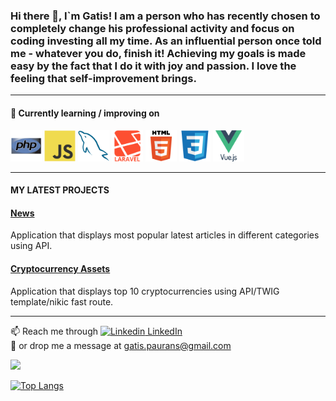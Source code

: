 ### Hi there 👋, I`m Gatis! I am a person who has recently chosen to completely change his professional activity and focus on coding investing all my time. As an influential person once told me - whatever you do, finish it! Achieving my goals is made easy by the fact that I do it with joy and passion. I love the feeling that self-improvement brings.

---
#### 📖 Currently learning / improving on

<img src="https://github.com/devicons/devicon/blob/master/icons/php/php-original.svg" alt="PHP Logo" width="50" height="50"/> </img><img src="https://github.com/devicons/devicon/blob/master/icons/javascript/javascript-original.svg" alt="Javascript Logo" width="50" height="50"/> </img><img 
src="https://github.com/devicons/devicon/blob/master/icons/mysql/mysql-original.svg" alt="mysql Logo" width="50" height="50"/> </img><img 
src="https://github.com/devicons/devicon/blob/master/icons/laravel/laravel-plain-wordmark.svg" alt="laravel Logo" width="50" height="50"/> </img><img 
src="https://github.com/devicons/devicon/blob/master/icons/html5/html5-original-wordmark.svg" alt="html Logo" width="50" height="50"/> </img><img 
src="https://github.com/devicons/devicon/blob/master/icons/css3/css3-original.svg" alt="CSS Logo" width="50" height="50"/> </img><img 
src="https://github.com/devicons/devicon/blob/master/icons/vuejs/vuejs-original-wordmark.svg" alt="VueJS Logo" width="50" height="50"/> </img>

---
#### MY LATEST PROJECTS

<h4><a href="https://github.com/Gatis84/News" target="_blank" rel="noreferrer">News</a></h4>
<p>Application that displays most popular latest articles in different categories using API.</p>

<h4><a href="https://github.com/Gatis84/Crypto-API/settings" target="_blank" rel="noreferrer">Cryptocurrency Assets</a></h4>
<p>Application that displays top 10 cryptocurrencies  using API/TWIG template/nikic fast route.</p>

---



📫  Reach me through [![Linkedin](https://i.stack.imgur.com/gVE0j.png) LinkedIn](https://www.linkedin.com/in/gatispaurans/)\
📮  or drop me a message at <gatis.paurans@gmail.com>

![](https://hit.yhype.me/github/profile?user_id=16293217)

[![Top Langs](https://github-readme-stats.vercel.app/api/top-langs/?username=Gatis84&theme=radical)](https://github.com/anuraghazra/github-readme-stats)

